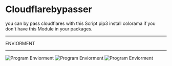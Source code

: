 # Cloudflarebypasser
‌‌‌you can by pass cloudflares with this Script
‌‌‌pip3 install colorama if you don't have this Module in your packages.

*****************
‌‌‌ENVIORMENT
*****************

![Program Enviorment](https://github.com/zerodey/Cloudflarebypasser/blob/main/1.png)
![Program Enviorment](https://github.com/zerodey/Cloudflarebypasser/blob/main/2.png)
![Program Enviorment](https://github.com/zerodey/Cloudflarebypasser/blob/main/3.png)
